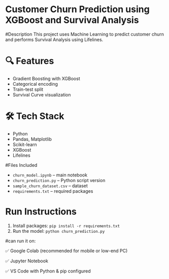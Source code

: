 # Customer Churn Prediction using XGBoost and Survival Analysis

#Description
This project uses Machine Learning to predict customer churn and performs Survival Analysis using Lifelines.

# 🔍 Features
- Gradient Boosting with XGBoost
- Categorical encoding
- Train-test split
- Survival Curve visualization

# 🛠️ Tech Stack
- Python
- Pandas, Matplotlib
- Scikit-learn
- XGBoost
- Lifelines

#Files Included
- `churn_model.ipynb` – main notebook
- `churn_prediction.py` – Python script version
- `sample_churn_dataset.csv` – dataset
- `requirements.txt` – required packages

# Run Instructions
1. Install packages: `pip install -r requirements.txt`
2. Run the model: `python churn_prediction.py`

#can run it on:

✅ Google Colab (recommended for mobile or low-end PC)

✅ Jupyter Notebook

✅ VS Code with Python & pip configured